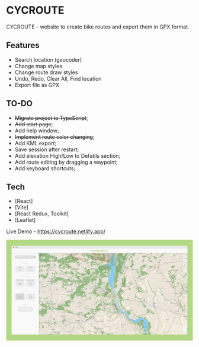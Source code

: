 # CYCROUTE

CYCROUTE - website to create bike routes and export them in GPX format. 

## Features

- Search location (geocoder)
- Change map styles
- Change route draw styles
- Undo, Redo, Clear All, Find location
- Export file as GPX


## TO-DO

* ~~Migrate project to TypeScript~~;
* ~~Add start page~~;
* Add help window;
* ~~Implement route color changing~~;
* Add KML export;
* Save session after restart;
* Add elevation High/Low to Defatils section;
* Add route editing by dragging a waypoint;
* Add keyboard shortcuts;




## Tech

- [React]
- [Vite]
- [React Redux, Toolkit]
- [Leaflet]

Live Demo - https://cycroute.netlify.app/

![](src/assets/mockup1.png)
